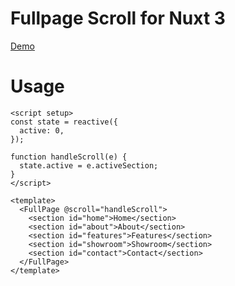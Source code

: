 # Fullpage Scroll for Nuxt 3

[Demo](https://codepen.io/tbrew1023/pen/XWymovW)

# Usage

```vue
<script setup>
const state = reactive({
  active: 0,
});

function handleScroll(e) {
  state.active = e.activeSection;
}
</script>

<template>
  <FullPage @scroll="handleScroll">
    <section id="home">Home</section>
    <section id="about">About</section>
    <section id="features">Features</section>
    <section id="showroom">Showroom</section>
    <section id="contact">Contact</section>
  </FullPage>
</template>
```
